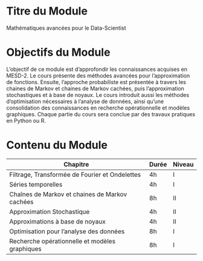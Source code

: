
# Titre du Module

Mathématiques avancées pour le Data-Scientist

# Objectifs du Module

L’objectif de ce module est d’approfondir les connaissances acquises en MESD-2. Le cours
présente des méthodes avancées pour l’approximation de fonctions. Ensuite, l’approche
probabiliste est présentée à travers les chaines de Markov et chaines de Markov cachées,
puis l’approximation stochastiques et à base de noyaux. Le cours introduit aussi les
méthodes d’optimisation nécessaires à l’analyse de données, ainsi qu’une consolidation
des connaissances en recherche opérationnelle et modèles graphiques. Chaque partie du
cours sera conclue par des travaux pratiques en Python ou R.

# Contenu du Module

| Chapitre | Durée | Niveau |
|---|---|---|
| Filtrage, Transformée de Fourier et Ondelettes | 4h | I |
| Séries temporelles | 4h | I |
| Chaînes de Markov et chaines de Markov cachées | 8h | II |
| Approximation Stochastique | 4h | II |
| Approximations à base de noyaux | 4h | II |
| Optimisation pour l’analyse des données | 8h | I |
| Recherche opérationnelle et modèles graphiques | 8h | I |
